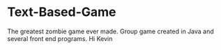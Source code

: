 # Text-Based-Game
The greatest zombie game ever made.
Group game created in Java and several front end programs.
Hi Kevin
